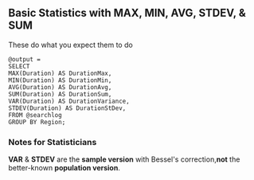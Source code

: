 ## Basic Statistics with MAX, MIN, AVG, STDEV, & SUM

These do what you expect them to do

```
@output =
SELECT
MAX(Duration) AS DurationMax,
MIN(Duration) AS DurationMin,
AVG(Duration) AS DurationAvg,
SUM(Duration) AS DurationSum,
VAR(Duration) AS DurationVariance,
STDEV(Duration) AS DurationStDev,
FROM @searchlog
GROUP BY Region;
```

### Notes for Statisticians

**VAR** & **STDEV** are the **sample version** with Bessel's correction,**not** the better-known **population version**.
